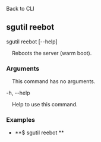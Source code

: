 Back to CLI


## sgutil reebot

sgutil reebot [--help]

  &nbsp; &nbsp; Reboots the server (warm boot).


### Arguments

  &nbsp; &nbsp; This command has no arguments.


-h, --help 

  &nbsp; &nbsp; Help to use this command.


### Examples
* **$ sgutil reebot **
